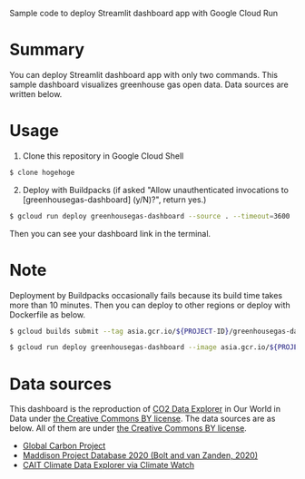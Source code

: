 Sample code to deploy Streamlit dashboard app with Google Cloud Run
 
# Summary
 
You can deploy Streamlit dashboard app with only two commands.
This sample dashboard visualizes greenhouse gas open data. Data sources are written below.

 
# Usage

1. Clone this repository in Google Cloud Shell
```bash
$ clone hogehoge
```
2. Deploy with Buildpacks (if asked "Allow unauthenticated invocations to [greenhousegas-dashboard] (y/N)?", return yes.)
```bash
$ gcloud run deploy greenhousegas-dashboard --source . --timeout=3600
```

Then you can see your dashboard link in the terminal.
 
# Note
Deployment by Buildpacks occasionally fails because its build time takes more than 10 minutes.
Then you can deploy to other regions or deploy with Dockerfile as below.
```bash
$ gcloud builds submit --tag asia.gcr.io/${PROJECT-ID}/greenhousegas-dashboard:v

$ gcloud run deploy greenhousegas-dashboard --image asia.gcr.io/${PROJECT-ID}/greenhousegas-dashboard:v1
```
 
# Data sources
This dashboard is the reproduction of [CO2 Data Explorer](https://ourworldindata.org/explorers/co2) in Our World in Data under [the Creative Commons BY license](https://creativecommons.org/licenses/by/4.0/).
The data sources are as below. All of them are under [the Creative Commons BY license](https://creativecommons.org/licenses/by/4.0/).
- [Global Carbon Project](https://www.icos-cp.eu/science-and-impact/global-carbon-budget/2021)
- [Maddison Project Database 2020 (Bolt and van Zanden, 2020)](https://www.rug.nl/ggdc/historicaldevelopment/maddison/releases/maddison-project-database-2020)
- [CAIT Climate Data Explorer via Climate Watch](https://www.climatewatchdata.org/data-explorer/historical-emissions?historical-emissions-data-sources=cait&historical-emissions-gases=all-ghg&historical-emissions-regions=All%20Selected&historical-emissions-sectors=total-including-lucf%2Ctotal-including-lucf&page=1)